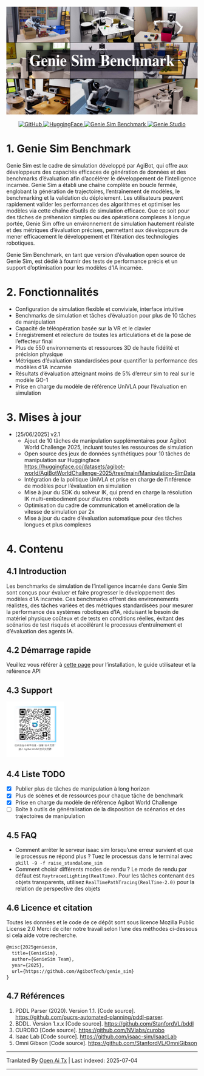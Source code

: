 ![image.png](https://raw.githubusercontent.com/AgibotTech/genie_sim/main/./docs/image.jpg)
<div align="center">
  <a href="https://github.com/AgibotTech/genie_sim">
    <img src="https://img.shields.io/badge/GitHub-grey?logo=GitHub" alt="GitHub">
  </a>
  <a href="https://huggingface.co/datasets/agibot-world/GenieSimAssets">
    <img src="https://img.shields.io/badge/HuggingFace-yellow?logo=HuggingFace" alt="HuggingFace">
  </a>
  <a href="https://agibot-world.com/sim-evaluation">
    <img src="https://img.shields.io/badge/Genie%20Sim%20Benchmark-blue?style=plastic" alt="Genie Sim Benchmark">
  </a>
  <a href="https://genie.agibot.com/en/geniestudio">
    <img src="https://img.shields.io/badge/Genie_Studio-green?style=flat" alt="Genie Studio">
  </a>
</div>

# 1. Genie Sim Benchmark
Genie Sim est le cadre de simulation développé par AgiBot, qui offre aux développeurs des capacités efficaces de génération de données et des benchmarks d’évaluation afin d’accélérer le développement de l’intelligence incarnée. Genie Sim a établi une chaîne complète en boucle fermée, englobant la génération de trajectoires, l’entraînement de modèles, le benchmarking et la validation du déploiement. Les utilisateurs peuvent rapidement valider les performances des algorithmes et optimiser les modèles via cette chaîne d’outils de simulation efficace. Que ce soit pour des tâches de préhension simples ou des opérations complexes à longue portée, Genie Sim offre un environnement de simulation hautement réaliste et des métriques d’évaluation précises, permettant aux développeurs de mener efficacement le développement et l’itération des technologies robotiques.

Genie Sim Benchmark, en tant que version d’évaluation open source de Genie Sim, est dédié à fournir des tests de performance précis et un support d’optimisation pour les modèles d’IA incarnée.

# 2. Fonctionnalités
- Configuration de simulation flexible et conviviale, interface intuitive
- Benchmarks de simulation et tâches d’évaluation pour plus de 10 tâches de manipulation
- Capacité de téléopération basée sur la VR et le clavier
- Enregistrement et relecture de toutes les articulations et de la pose de l’effecteur final
- Plus de 550 environnements et ressources 3D de haute fidélité et précision physique
- Métriques d’évaluation standardisées pour quantifier la performance des modèles d’IA incarnée
- Résultats d’évaluation atteignant moins de 5% d’erreur sim to real sur le modèle GO-1
- Prise en charge du modèle de référence UniVLA pour l’évaluation en simulation

# 3. Mises à jour
- [25/06/2025] v2.1
  - Ajout de 10 tâches de manipulation supplémentaires pour Agibot World Challenge 2025, incluant toutes les ressources de simulation
  - Open source des jeux de données synthétiques pour 10 tâches de manipulation sur Huggingface
  https://huggingface.co/datasets/agibot-world/AgiBotWorldChallenge-2025/tree/main/Manipulation-SimData
  - Intégration de la politique UniVLA et prise en charge de l’inférence de modèles pour l’évaluation en simulation
  - Mise à jour du SDK du solveur IK, qui prend en charge la résolution IK multi-embodiment pour d’autres robots
  - Optimisation du cadre de communication et amélioration de la vitesse de simulation par 2x
  - Mise à jour du cadre d’évaluation automatique pour des tâches longues et plus complexes

# 4. Contenu

## 4.1 Introduction
Les benchmarks de simulation de l’intelligence incarnée dans Genie Sim sont conçus pour évaluer et faire progresser le développement des modèles d’IA incarnée. Ces benchmarks offrent des environnements réalistes, des tâches variées et des métriques standardisées pour mesurer la performance des systèmes robotiques d’IA, réduisant le besoin de matériel physique coûteux et de tests en conditions réelles, évitant des scénarios de test risqués et accélérant le processus d’entraînement et d’évaluation des agents IA.

## 4.2 Démarrage rapide
Veuillez vous référer à [cette page](https://agibot-world.com/sim-evaluation/docs/#/v2) pour l’installation, le guide utilisateur et la référence API

## 4.3 Support
<img src="https://raw.githubusercontent.com/AgibotTech/genie_sim/main/./docs/wechat.JPEG" width="30%"/>

## 4.4 Liste TODO
- [x] Publier plus de tâches de manipulation à long horizon
- [x] Plus de scènes et de ressources pour chaque tâche de benchmark
- [x] Prise en charge du modèle de référence Agibot World Challenge
- [ ] Boîte à outils de généralisation de la disposition de scénarios et des trajectoires de manipulation

## 4.5 FAQ
- Comment arrêter le serveur isaac sim lorsqu’une erreur survient et que le processus ne répond plus ?
  Tuez le processus dans le terminal avec `pkill -9 -f raise_standalone_sim`
- Comment choisir différents modes de rendu ?
  Le mode de rendu par défaut est `RaytracedLighting(RealTime)`. Pour les tâches contenant des objets transparents, utilisez `RealTimePathTracing(RealTime-2.0)` pour la relation de perspective des objets

## 4.6 Licence et citation
Toutes les données et le code de ce dépôt sont sous licence Mozilla Public License 2.0
Merci de citer notre travail selon l’une des méthodes ci-dessous si cela aide votre recherche.
```
@misc{2025geniesim,
  title={GenieSim},
  author={GenieSim Team},
  year={2025},
  url={https://github.com/AgibotTech/genie_sim}
}
```

## 4.7 Références
1. PDDL Parser (2020). Version 1.1. [Code source]. https://github.com/pucrs-automated-planning/pddl-parser.
2. BDDL. Version 1.x.x [Code source]. https://github.com/StanfordVL/bddl
3. CUROBO [Code source]. https://github.com/NVlabs/curobo
4. Isaac Lab [Code source]. https://github.com/isaac-sim/IsaacLab
5. Omni Gibson [Code source]. https://github.com/StanfordVL/OmniGibson


---


Tranlated By [Open Ai Tx](https://github.com/OpenAiTx/OpenAiTx) | Last indexed: 2025-07-04


---